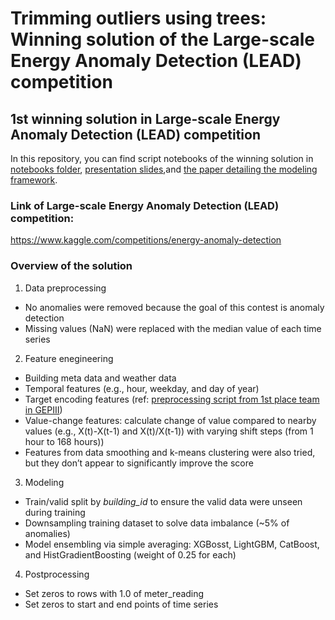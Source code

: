 # Trimming outliers using trees: Winning solution of the Large-scale Energy Anomaly Detection (LEAD) competition
## 1st winning solution in Large-scale Energy Anomaly Detection (LEAD) competition
In this repository, you can find script notebooks of the winning solution in [notebooks folder](notebooks/), [presentation slides](Trimming%20outliers%20using%20trees%20(slides).pdf),and [the paper detailing the modeling framework](Trimming%20outliers%20using%20trees%20(paper).pdf).

### Link of Large-scale Energy Anomaly Detection (LEAD) competition:
https://www.kaggle.com/competitions/energy-anomaly-detection

### Overview of the solution
1. Data preprocessing
- No anomalies were removed because the goal of this contest is anomaly detection
- Missing values (NaN) were replaced with the median value of each time series

2. Feature enegineering
- Building meta data and weather data
- Temporal features (e.g., hour, weekday, and day of year)
- Target encoding features (ref: [preprocessing script from 1st place team in GEPIII](https://github.com/buds-lab/ashrae-great-energy-predictor-3-solution-analysis/))
- Value-change features: calculate change of value compared to nearby values (e.g., X(t)-X(t-1) and X(t)/X(t-1)) with varying shift steps (from 1 hour to 168 hours))
- Features from data smoothing and k-means clustering were also tried, but they don’t appear to significantly improve the score

3. Modeling
- Train/valid split by *building_id* to ensure the valid data were unseen during training
- Downsampling training dataset to solve data imbalance (~5% of anomalies) 
- Model ensembling via simple averaging: XGBosst, LightGBM, CatBoost, and HistGradientBoosting (weight of 0.25 for each)

4. Postprocessing
- Set zeros to rows with 1.0 of meter_reading
- Set zeros to start and end points of time series
